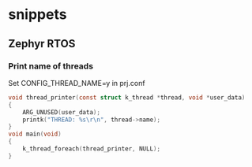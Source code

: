 # snippets

## Zephyr RTOS

### Print name of threads
Set CONFIG_THREAD_NAME=y in prj.conf

```C    
void thread_printer(const struct k_thread *thread, void *user_data)
{
	ARG_UNUSED(user_data);
	printk("THREAD: %s\r\n", thread->name);
}
void main(void)
{
    k_thread_foreach(thread_printer, NULL);
}
```